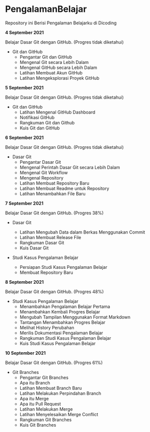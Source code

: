 # PengalamanBelajar
Repository ini Berisi Pengalaman Belajarku di Dicoding

**4 September 2021**

Belajar Dasar Git dengan GitHub. (Progres tidak diketahui)
* Git dan GitHub
  * Pengantar Git dan GitHub
  * Mengenal Git secara Lebih Dalam
  * Mengenal GitHub secara Lebih Dalam
  * Latihan Membuat Akun GitHub
  * Latihan Mengeksplorasi Proyek GitHub

**5 September 2021**

Belajar Dasar Git dengan GitHub. (Progres tidak diketahui)
* Git dan GitHub
  * Latihan Mengenal GitHub Dashboard
  * Notifikasi GitHub
  * Rangkuman Git dan Github
  * Kuis Git dan GitHub

**6 September 2021**

Belajar Dasar Git dengan GitHub. (Progres tidak diketahui)
* Dasar Git
  * Pengantar Dasar Git
  * Mengenal Perintah Dasar Git secara Lebih Dalam
  * Mengenal Git Workflow
  * Mengenal Repository
  * Latihan Membuat Repository Baru
  * Latihan Membuat Readme untuk Repository
  * Latihan Menambahkan File Baru

**7 September 2021**

Belajar Dasar Git dengan GitHub. (Progres 38%)
* Dasar Git
  * Latihan Mengubah Data dalam Berkas Menggunakan Commit 
  * Latihan Membuat Release File
  * Rangkuman Dasar Git
  * Kuis Dasar Git

* Studi Kasus Pengalaman Belajar
  * Persiapan Studi Kasus Pengalaman Belajar
  * Membuat Repository Baru

**8 September 2021**

Belajar Dasar Git dengan GitHub. (Progres 48%)
* Studi Kasus Pengalaman Belajar
  * Menambahkan Pengalaman Belajar Pertama
  * Menambahkan Kembali Progres Belajar
  * Mengubah Tampilan Menggunakan Format Markdown
  * Tantangan Menambahkan Progres Belajar
  * Melihat History Perubahan
  * Merilis Dokumentasi Pengalaman Belajar
  * Rangkuman Studi Kasus Pengalaman Belajar
  * Kuis Studi Kasus Pengalaman Belajar

**10 September 2021**

Belajar Dasar Git dengan GitHub. (Progres 61%)
* Git Branches
  * Pengantar Git Branches
  * Apa itu Branch
  * Latihan Membuat Branch Baru
  * Latihan Melakukan Perpindahan Branch
  * Apa itu Merge
  * Apa itu Pull Request
  * Latihan Melakukan Merge
  * Latihan Menyelesaikan Merge Conflict
  * Rangkuman Git Branches
  * Kuis Git Branches
